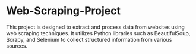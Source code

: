 # Web-Scraping-Project
This project is designed to extract and process data from websites using web scraping techniques. It utilizes Python libraries such as BeautifulSoup, Scrapy, and Selenium to collect structured information from various sources.
